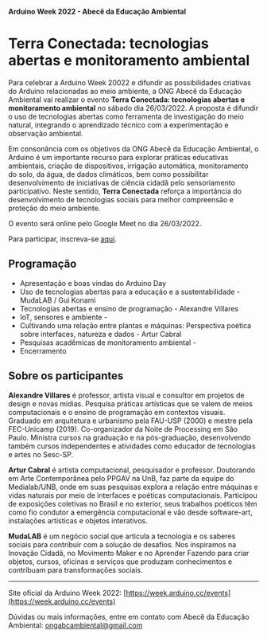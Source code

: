 **Arduino Week 2022 - Abecê da Educação Ambiental**
# Terra Conectada: tecnologias abertas e monitoramento ambiental

Para celebrar a Arduino Week 20022 e difundir as possibilidades criativas do Arduino relacionadas ao meio ambiente, a ONG Abecê da Educação Ambiental vai realizar o evento **Terra Conectada: tecnologias abertas e monitoramento ambiental** no sábado dia 26/03/2022. A proposta é difundir o uso de tecnologias abertas como ferramenta de investigação do meio natural, integrando o aprendizado técnico com a experimentação e observação ambiental. 

Em consonância com os objetivos da ONG Abecê da Educação Ambiental, o Arduino é um importante recurso para explorar práticas educativas ambientais, criação de dispositivos, irrigação automática, monitoramento do solo, da água, de dados climáticos, bem como possibilitar desenvolvimento de iniciativas de ciência cidadã pelo sensoriamento participativo. Neste sentido, **Terra Conectada** reforça a importância do desenvolvimento de tecnologias sociais para melhor compreensão e proteção do meio ambiente. 

O evento será online pelo Google Meet no dia 26/03/2022.

Para participar, inscreva-se [aqui](https://docs.google.com/forms/d/e/1FAIpQLScaPpW16FcdkYCClcYDY00NW6ylxixAA51H_mBS250NJfQYAQ/viewform).

## Programação
- Apresentação e boas vindas do Arduino Day
- Uso de tecnologias abertas para a educação e a sustentabilidade - MudaLAB / Gui Konami
- Tecnologias abertas e ensino de programação - Alexandre Villares 
- IoT, sensores e ambiente - 
- Cultivando uma relação entre plantas e máquinas: Perspectiva poética sobre interfaces, natureza e dados  - Artur Cabral
- Pesquisas acadêmicas de monitoramento ambiental - 
- Encerramento

## Sobre os participantes

**Alexandre Villares** é professor, artista visual e consultor em projetos de design e novas mídias. Pesquisa práticas artísticas que se valem de meios computacionais e o ensino de programação em contextos visuais. Graduado em arquitetura e urbanismo pela FAU-USP (2000) e mestre pela FEC-Unicamp (2019). Co-organizador da Noite de Processing em São Paulo. Ministra cursos na graduação e na pós-graduação, desenvolvendo também cursos independentes e atividades como educador de tecnologias e artes no Sesc-SP.

**Artur Cabral** é artista computacional, pesquisador e professor. Doutorando em Arte Contemporânea pelo PPGAV na UnB, faz parte da equipe do Medialab/UNB, onde em suas pesquisas explora a relação entre máquinas e vidas naturais por meio de interfaces e poéticas computacionais. Participou de exposições coletivas no Brasil e no exterior, seus trabalhos poéticos têm como fio condutor a emergência computacional e vão desde software-art, instalações artísticas e objetos interativos.

**MudaLAB** é um negócio social que articula a tecnologia e os saberes sociais para contribuir com a solução de desafios. Nos inspiramos na Inovação Cidadã, no Movimento Maker e no Aprender Fazendo para criar objetos, cursos, oficinas e serviços que produzam conhecimentos e contribuam para transformações sociais.

---

Site oficial da Arduino Week 2022: [https://week.arduino.cc/events](https://week.arduino.cc/events)

Dúvidas ou mais informações, entre em contato com Abecê da Educação Ambiental: ongabcambiental@gmail.com


